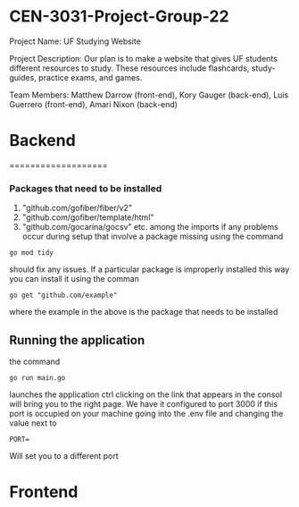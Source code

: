 # CEN-3031-Project-Group-22

Project Name: UF Studying Website

Project Description: Our plan is to make a website that gives UF students different resources to study. These resources include flashcards, study-guides, practice exams, and games. 

Team Members: Matthew Darrow (front-end), Kory Gauger (back-end), Luis Guerrero (front-end), Amari Nixon (back-end)


# Backend
===================
### Packages that need to be installed
1. "github.com/gofiber/fiber/v2"
2. "github.com/gofiber/template/html"
3. "github.com/gocarina/gocsv"
etc. among the imports
if any problems occur during setup that involve a package missing using the command
```
go mod tidy
```
should fix any issues. If a particular package is improperly installed this way you can install it using the comman
```
go get "github.com/example"
```
where the example in the above is the package that needs to be installed

## Running the application
the command
```
go run main.go
```
launches the application
ctrl clicking on the link that appears in the consol will bring you to the right page. 
We have it configured to port 3000 if this port is occupied on your machine going into the .env file and changing the value next to 
```
PORT=
```
Will set you to a different port

# Frontend
